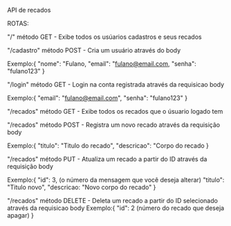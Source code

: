 API de recados

ROTAS:

"/" método GET - Exibe todos os usúarios cadastros e seus recados

"/cadastro" método POST - Cria um usuário através do body

Exemplo:{
"nome": "Fulano,
"email": "fulano@email.com,
"senha": "fulano123"
}

"/login" método GET - Login na conta registrada através da requisicao body

Exemplo:{
"email": "fulano@email.com",
"senha": "fulano123"
}

"/recados" método GET - Exibe todos os recados que o úsuario logado tem

"/recados" método POST - Registra um novo recado através da requisição body

Exemplo:{
"titulo": "Titulo do recado",
"descricao": "Corpo do recado
}

"/recados" método PUT - Atualiza um recado a partir do ID através da requisição body

Exemplo:{
"id": 3, (o número da mensagem que você deseja alterar)
"titulo": "Titulo novo",
"descricao: "Novo corpo do recado"
}

"/recados" método DELETE - Deleta um recado a partir do ID selecionado através da requisicao body
Exemplo:{
"id": 2 (número do recado que deseja apagar)
}
